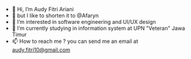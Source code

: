 - 👋 Hi, I’m Audy Fitri Ariani
- 🥰 but I like to shorten it to @Afaryn 
- 👀 I’m interested in software engineering and UI/UX design
- 🌱 I’m currently studying in information system at UPN "Veteran" Jawa Timur
- 📫 How to reach me ? you can send me an email at audy.fitri10@gmail.com

<!---
Afaryn/Afaryn is a ✨ special ✨ repository because its `README.md` (this file) appears on your GitHub profile.
You can click the Preview link to take a look at your changes.
--->
